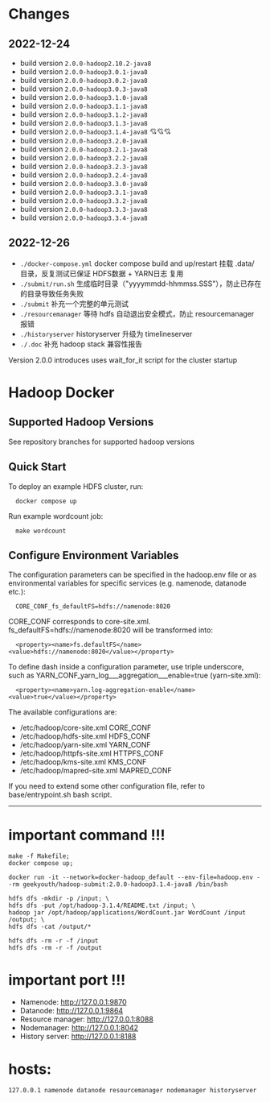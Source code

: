 # Changes
## 2022-12-24 
- build version `2.0.0-hadoop2.10.2-java8`
- build version `2.0.0-hadoop3.0.1-java8`
- build version `2.0.0-hadoop3.0.2-java8`
- build version `2.0.0-hadoop3.0.3-java8`
- build version `2.0.0-hadoop3.1.0-java8`
- build version `2.0.0-hadoop3.1.1-java8`
- build version `2.0.0-hadoop3.1.2-java8`
- build version `2.0.0-hadoop3.1.3-java8`
- build version `2.0.0-hadoop3.1.4-java8` 💘💘💘
- build version `2.0.0-hadoop3.2.0-java8`
- build version `2.0.0-hadoop3.2.1-java8`
- build version `2.0.0-hadoop3.2.2-java8`
- build version `2.0.0-hadoop3.2.3-java8`
- build version `2.0.0-hadoop3.2.4-java8`
- build version `2.0.0-hadoop3.3.0-java8`
- build version `2.0.0-hadoop3.3.1-java8`
- build version `2.0.0-hadoop3.3.2-java8`
- build version `2.0.0-hadoop3.3.3-java8`
- build version `2.0.0-hadoop3.3.4-java8`

## 2022-12-26
- `./docker-compose.yml` docker compose build and up/restart 挂载 .data/ 目录，反复测试已保证 HDFS数据 + YARN日志 复用
- `./submit/run.sh` 生成临时目录（"yyyymmdd-hhmmss.SSS"），防止已存在的目录导致任务失败
- `./submit` 补充一个完整的单元测试
- `./resourcemanager` 等待 hdfs 自动退出安全模式，防止 resourcemanager 报错
- `./historyserver` historyserver 升级为 timelineserver
- `./.doc` 补充 hadoop stack 兼容性报告

Version 2.0.0 introduces uses wait_for_it script for the cluster startup

# Hadoop Docker

## Supported Hadoop Versions
See repository branches for supported hadoop versions

## Quick Start

To deploy an example HDFS cluster, run:
```
  docker compose up
```

Run example wordcount job:
```
  make wordcount
```

## Configure Environment Variables

The configuration parameters can be specified in the hadoop.env file or as environmental variables for specific services (e.g. namenode, datanode etc.):
```
  CORE_CONF_fs_defaultFS=hdfs://namenode:8020
```

CORE_CONF corresponds to core-site.xml. fs_defaultFS=hdfs://namenode:8020 will be transformed into:
```
  <property><name>fs.defaultFS</name><value>hdfs://namenode:8020</value></property>
```
To define dash inside a configuration parameter, use triple underscore, such as YARN_CONF_yarn_log___aggregation___enable=true (yarn-site.xml):
```
  <property><name>yarn.log-aggregation-enable</name><value>true</value></property>
```

The available configurations are:
* /etc/hadoop/core-site.xml CORE_CONF
* /etc/hadoop/hdfs-site.xml HDFS_CONF
* /etc/hadoop/yarn-site.xml YARN_CONF
* /etc/hadoop/httpfs-site.xml HTTPFS_CONF
* /etc/hadoop/kms-site.xml KMS_CONF
* /etc/hadoop/mapred-site.xml MAPRED_CONF

If you need to extend some other configuration file, refer to base/entrypoint.sh bash script.

---
# important command !!!
```shell
make -f Makefile;
docker compose up;

docker run -it --network=docker-hadoop_default --env-file=hadoop.env --rm geekyouth/hadoop-submit:2.0.0-hadoop3.1.4-java8 /bin/bash

hdfs dfs -mkdir -p /input; \
hdfs dfs -put /opt/hadoop-3.1.4/README.txt /input; \
hadoop jar /opt/hadoop/applications/WordCount.jar WordCount /input /output; \
hdfs dfs -cat /output/*

hdfs dfs -rm -r -f /input
hdfs dfs -rm -r -f /output
```

# important port !!!
- Namenode: <http://127.0.0.1:9870>
- Datanode: <http://127.0.0.1:9864>
- Resource manager: <http://127.0.0.1:8088>
- Nodemanager: <http://127.0.0.1:8042>
- History server: <http://127.0.0.1:8188>

# hosts:
```
127.0.0.1 namenode datanode resourcemanager nodemanager historyserver

```
